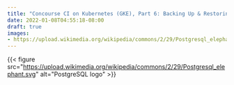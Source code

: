 ```yaml
---
title: "Concourse CI on Kubernetes (GKE), Part 6: Backing Up & Restoring"
date: 2022-01-08T04:55:18-08:00
draft: true
images:
- https://upload.wikimedia.org/wikipedia/commons/2/29/Postgresql_elephant.svg
---
```


{{< figure src="https://upload.wikimedia.org/wikipedia/commons/2/29/Postgresql_elephant.svg" alt="PostgreSQL logo" >}}

### 
